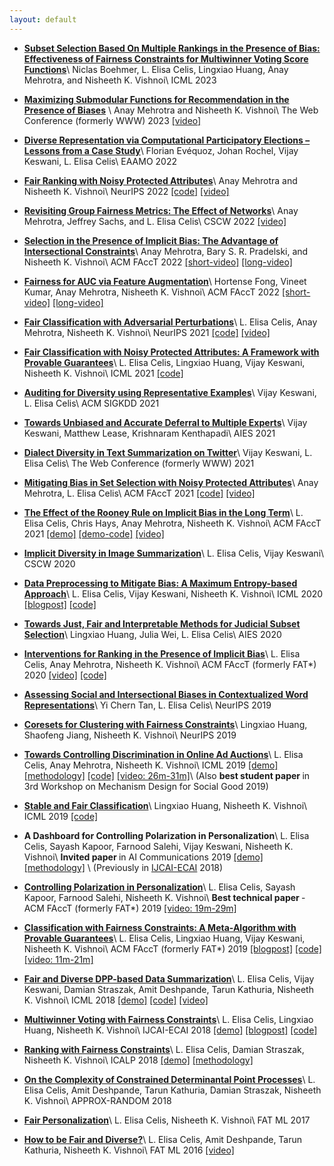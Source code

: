 ```yaml
---
layout: default
---
```


*	[<b> Subset Selection Based On Multiple Rankings in the Presence of Bias: Effectiveness of Fairness Constraints for Multiwinner Voting Score Functions</b>](https://arxiv.org/abs/2306.09835)\\
	Niclas Boehmer, L. Elisa Celis, Lingxiao Huang, Anay Mehrotra, and Nisheeth K. Vishnoi\\
	ICML 2023

*	[<b> Maximizing Submodular Functions for Recommendation in the Presence of Biases</b>](https://arxiv.org/abs/2305.02806) \\
	Anay Mehrotra and Nisheeth K. Vishnoi\\
	The Web Conference (formerly WWW) 2023 [[video]](https://youtu.be/7VAiYORE09Q)

*	[<b> Diverse Representation via Computational Participatory Elections – Lessons from a Case Study</b>](https://arxiv.org/abs/2205.15394)\\
	Florian Evéquoz, Johan Rochel, Vijay Keswani, L. Elisa Celis\\
	EAAMO 2022 

*	[<b>Fair Ranking with Noisy Protected Attributes</b>](https://arxiv.org/abs/2211.17067)\\
	Anay Mehrotra and Nisheeth K. Vishnoi\\
	NeurIPS 2022 [[code]](https://github.com/AnayMehrotra/FairRankingWithNoisyAttributes) [[video]](https://www.dropbox.com/s/ds03vt42h4a2ylh/fair_ranking_with_noisy_protec.mp4?dl=0) 

*	[<b>Revisiting Group Fairness Metrics: The Effect of Networks</b>](https://dl.acm.org/doi/10.1145/3555100)\\
	Anay Mehrotra, Jeffrey Sachs, and L. Elisa Celis\\
	CSCW 2022 [[video]](https://www.youtube.com/watch?v=MmvGPqtfr3M)
	
*	[<b>Selection in the Presence of Implicit Bias: The Advantage of Intersectional Constraints</b>](https://arxiv.org/abs/2202.01661)\\
	Anay Mehrotra, Bary S. R. Pradelski, and Nisheeth K. Vishnoi\\
	ACM FAccT 2022 [[short-video]](https://www.youtube.com/watch?v=1FC-am5XcJ8) [[long-video]](https://www.youtube.com/watch?v=lc3ekRrp4JA) 

*	[<b>Fairness for AUC via Feature Augmentation</b>](https://arxiv.org/abs/2111.12823)\\
	Hortense Fong, Vineet Kumar, Anay Mehrotra, Nisheeth K. Vishnoi\\
	ACM FAccT 2022 [[short-video]](https://www.youtube.com/watch?v=gb0hz3_hKGM) [[long-video]](https://www.youtube.com/watch?v=Q3DeQIpAIYc) 

*	[<b>Fair Classification with Adversarial Perturbations</b>](https://arxiv.org/abs/2106.05964)\\
	L. Elisa Celis, Anay Mehrotra, Nisheeth K. Vishnoi\\
	NeurIPS 2021 [[code]](https://github.com/AnayMehrotra/Fair-classification-with-adversarial-perturbations) [[video]](https://www.dropbox.com/s/ibi5bzqgdk4m5aw/neurips-final-talk.mp4?dl=0) 
	
*	[<b>Fair Classification with Noisy Protected Attributes: A Framework with Provable Guarantees</b>](https://arxiv.org/abs/2006.04778)\\
	L. Elisa Celis, Lingxiao Huang, Vijay Keswani, Nisheeth K. Vishnoi\\
	ICML 2021 [[code]](https://github.com/vijaykeswani/Noisy-Fair-Classification)
	
*	[<b>Auditing for Diversity using Representative Examples</b>](https://arxiv.org/abs/2107.07393)\\
	Vijay Keswani, L. Elisa Celis\\
	ACM SIGKDD 2021 	
	
*	[<b>Towards Unbiased and Accurate Deferral to Multiple Experts</b>](http://arxiv.org/abs/2102.13004)\\
	Vijay Keswani, Matthew Lease, Krishnaram Kenthapadi\\
	AIES 2021 
	
*	[<b>Dialect Diversity in Text Summarization on Twitter</b>](https://arxiv.org/abs/2007.07860)\\
	Vijay Keswani, L. Elisa Celis\\
	The Web Conference (formerly WWW) 2021 

*	[<b>Mitigating Bias in Set Selection with Noisy Protected Attributes</b>](https://arxiv.org/abs/2011.04219)\\
	Anay Mehrotra, L. Elisa Celis\\
	ACM FAccT 2021 [[code]](https://github.com/AnayMehrotra/Noisy-Fair-Subset-Selection) [[video]](https://www.youtube.com/watch?v=ZzvSPhL5ZyQ)

*	[<b>The Effect of the Rooney Rule on Implicit Bias in the Long Term</b>](https://arxiv.org/abs/2010.10992)\\
	L. Elisa Celis, Chris Hays, Anay Mehrotra, Nisheeth K. Vishnoi\\
	ACM FAccT 2021 [[demo]](https://downstreamrooney.herokuapp.com/experiment/iteration/) [[demo-code]](https://github.com/johnchrishays/downstream-rooney-mturk) [[video]](https://www.youtube.com/watch?v=hLTIEzb5A-A) 

*	[<b>Implicit Diversity in Image Summarization</b>](https://arxiv.org/abs/1901.10265)\\
	L. Elisa Celis, Vijay Keswani\\
	CSCW 2020

*	[<b>Data Preprocessing to Mitigate Bias: A Maximum Entropy-based Approach</b>](https://arxiv.org/abs/1906.02164)\\
	L. Elisa Celis, Vijay Keswani, Nisheeth K. Vishnoi\\
	ICML 2020 [[blogpost]](https://www.computationsociety.org/2020/07/27/max-entropy/) [[code]](https://github.com/vijaykeswani/Fair-Max-Entropy-Distributions)

*	[<b>Towards Just, Fair and Interpretable Methods for Judicial Subset Selection</b>](https://dl.acm.org/doi/10.1145/3375627.3375848)\\
	Lingxiao Huang, Julia Wei, L. Elisa Celis\\
	AIES 2020

*	[<b>Interventions for Ranking in the Presence of Implicit Bias</b>](https://arxiv.org/abs/2001.08767)\\
	L. Elisa Celis, Anay Mehrotra, Nisheeth K. Vishnoi\\
	ACM FAccT (formerly FAT*) 2020 [[video]](https://www.youtube.com/watch?v=Mkc2pTMo2Lg&list=PLXA0IWa3BpHkaM6uJauBdtkR3Hp4rePfp) [[code]](https://github.com/AnayMehrotra/Ranking-with-Implicit-Bias)

*	[<b>Assessing Social and Intersectional Biases in Contextualized Word Representations</b>](https://arxiv.org/abs/1911.01485)\\
	Yi Chern Tan, L. Elisa Celis\\
	NeurIPS 2019

*	[<b>Coresets for Clustering with Fairness Constraints</b>](https://arxiv.org/abs/1906.08484)\\
	Lingxiao Huang, Shaofeng Jiang, Nisheeth K. Vishnoi\\
	NeurIPS 2019

*	[<b>Towards Controlling Discrimination in Online Ad Auctions</b>](https://arxiv.org/abs/1901.10450)\\
	L. Elisa Celis, Anay Mehrotra, Nisheeth K. Vishnoi\\
	ICML 2019 [[demo]](https://fair-online-advertising.herokuapp.com/) [[methodology]](http://cs.yale.edu/bias/blog/jekyll/update/2019/02/08/fair-advertising.html) [[code]](https://github.com/AnayMehrotra/Fair-Online-Advertising) [[video: 26m-31m]](https://slideslive.com/38917642/privacy-and-fairness)\\
	(Also <b> best student paper </b> in 3rd Workshop on Mechanism Design for Social Good 2019) 

*	[<b>Stable and Fair Classification</b>](https://arxiv.org/abs/1902.07823)\\
	Lingxiao Huang, Nisheeth K. Vishnoi\\
	ICML 2019 [[code]](https://github.com/huanglx12/Stable-Fair-Classification)

*	<b>A Dashboard for Controlling Polarization in Personalization</b>\\
	L. Elisa Celis, Sayash Kapoor, Farnood Salehi, Vijay Keswani, Nisheeth K. Vishnoi\\
	<b> Invited paper </b> in AI Communications 2019 [[demo]](https://fair-personalized-news.herokuapp.com/fast/diversity.php) [[methodology]](http://cs.yale.edu/bias/blog/jekyll/update/2018/01/20/balanced-news-search.html) \\
	(Previously in [IJCAI-ECAI](https://www.ijcai.org/Proceedings/2018/854) 2018) 

*	[<b>Controlling Polarization in Personalization</b>](http://arxiv.org/abs/1802.08674)\\
	L. Elisa Celis, Sayash Kapoor, Farnood Salehi, Nisheeth K. Vishnoi\\
	<b> Best technical paper </b> - ACM FAccT (formerly FAT*) 2019 [[video: 19m-29m]](https://www.youtube.com/watch?v=m8MjSmtrMSg)

*	[<b>Classification with Fairness Constraints: A Meta-Algorithm with Provable Guarantees</b>](https://arxiv.org/abs/1806.06055)\\
	L. Elisa Celis, Lingxiao Huang, Vijay Keswani, Nisheeth K. Vishnoi\\
	ACM FAccT (formerly FAT*) 2019 [[blogpost]](http://cs.yale.edu/bias/blog/jekyll/update/2018/11/06/fair-classification.html) [[code]](https://github.com/vijaykeswani/FairClassification) [[video: 11m-21m]](https://www.youtube.com/watch?v=_oue1AgiQ_g)

*	[<b>Fair and Diverse DPP-based Data Summarization</b>](https://arxiv.org/abs/1802.04023)\\
	L. Elisa Celis, Vijay Keswani, Damian Straszak, Amit Deshpande, Tarun Kathuria, Nisheeth K. Vishnoi\\
	ICML 2018 [[demo]](https://fair-image-search.herokuapp.com/imageDiversity.php) [[code]](https://github.com/DamianStraszak/FairDiverseDPPSampling) [[video]](https://vimeo.com/295743995)

*	[<b>Multiwinner Voting with Fairness Constraints</b>](http://arxiv.org/abs/1710.10057)\\
	L. Elisa Celis, Lingxiao Huang, Nisheeth K. Vishnoi\\
	IJCAI-ECAI 2018 [[demo]](https://fair-voting-demo.herokuapp.com/) [[blogpost]](https://nisheethvishnoi.wordpress.com/2018/09/16/fair-elections/) [[code]](https://github.com/huanglx12/Balanced-Committee-Election)
	
	
*	[<b>Ranking with Fairness Constraints</b>](https://arxiv.org/abs/1704.06840)\\
	L. Elisa Celis, Damian Straszak, Nisheeth K. Vishnoi\\
	ICALP 2018 [[demo]](http://balanced-ranking.herokuapp.com/) [[methodology]](http://cs.yale.edu/bias/blog/jekyll/update/2018/11/03/balanced-ranking.html)

*	[<b>On the Complexity of Constrained Determinantal Point Processes</b>](https://drops.dagstuhl.de/opus/volltexte/2017/7585/)\\
	L. Elisa Celis, Amit Deshpande, Tarun Kathuria, Damian Straszak, Nisheeth K. Vishnoi\\
	APPROX-RANDOM 2018 


*	[<b>Fair Personalization</b>](http://arxiv.org/abs/1707.02260)\\
	L. Elisa Celis, Nisheeth K. Vishnoi\\
	FAT ML 2017

*	[<b>How to be Fair and Diverse?</b>](https://arxiv.org/abs/1610.07183)\\
	L. Elisa Celis, Amit Deshpande, Tarun Kathuria, Nisheeth K. Vishnoi\\
	FAT ML 2016 [[video]](https://www.fatml.org/schedule/2016/presentation/how-be-fair-and-diverse)

